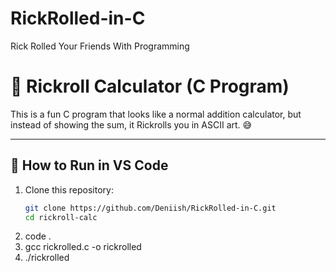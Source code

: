 # RickRolled-in-C
Rick Rolled Your Friends With Programming
# 🎵 Rickroll Calculator (C Program)

This is a fun C program that looks like a normal addition calculator,
but instead of showing the sum, it Rickrolls you in ASCII art. 😅

---

## 🚀 How to Run in VS Code

1. Clone this repository:
   ```bash
   git clone https://github.com/Deniish/RickRolled-in-C.git
   cd rickroll-calc
2. code .
3. gcc rickrolled.c -o rickrolled
4. ./rickrolled
